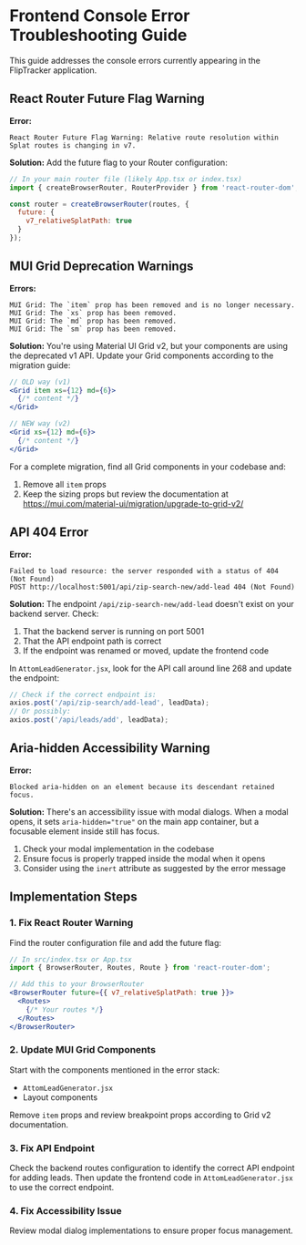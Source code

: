 # Frontend Console Error Troubleshooting Guide

This guide addresses the console errors currently appearing in the FlipTracker application.

## React Router Future Flag Warning

**Error:**
```
React Router Future Flag Warning: Relative route resolution within Splat routes is changing in v7.
```

**Solution:**
Add the future flag to your Router configuration:

```jsx
// In your main router file (likely App.tsx or index.tsx)
import { createBrowserRouter, RouterProvider } from 'react-router-dom';

const router = createBrowserRouter(routes, {
  future: {
    v7_relativeSplatPath: true
  }
});
```

## MUI Grid Deprecation Warnings

**Errors:**
```
MUI Grid: The `item` prop has been removed and is no longer necessary.
MUI Grid: The `xs` prop has been removed.
MUI Grid: The `md` prop has been removed.
MUI Grid: The `sm` prop has been removed.
```

**Solution:**
You're using Material UI Grid v2, but your components are using the deprecated v1 API. Update your Grid components according to the migration guide:

```jsx
// OLD way (v1)
<Grid item xs={12} md={6}>
  {/* content */}
</Grid>

// NEW way (v2)
<Grid xs={12} md={6}>
  {/* content */}
</Grid>
```

For a complete migration, find all Grid components in your codebase and:
1. Remove all `item` props
2. Keep the sizing props but review the documentation at https://mui.com/material-ui/migration/upgrade-to-grid-v2/

## API 404 Error

**Error:**
```
Failed to load resource: the server responded with a status of 404 (Not Found)
POST http://localhost:5001/api/zip-search-new/add-lead 404 (Not Found)
```

**Solution:**
The endpoint `/api/zip-search-new/add-lead` doesn't exist on your backend server. Check:

1. That the backend server is running on port 5001
2. That the API endpoint path is correct
3. If the endpoint was renamed or moved, update the frontend code

In `AttomLeadGenerator.jsx`, look for the API call around line 268 and update the endpoint:

```jsx
// Check if the correct endpoint is:
axios.post('/api/zip-search/add-lead', leadData);
// Or possibly:
axios.post('/api/leads/add', leadData);
```

## Aria-hidden Accessibility Warning

**Error:**
```
Blocked aria-hidden on an element because its descendant retained focus.
```

**Solution:**
There's an accessibility issue with modal dialogs. When a modal opens, it sets `aria-hidden="true"` on the main app container, but a focusable element inside still has focus.

1. Check your modal implementation in the codebase
2. Ensure focus is properly trapped inside the modal when it opens
3. Consider using the `inert` attribute as suggested by the error message

## Implementation Steps

### 1. Fix React Router Warning

Find the router configuration file and add the future flag:

```jsx
// In src/index.tsx or App.tsx
import { BrowserRouter, Routes, Route } from 'react-router-dom';

// Add this to your BrowserRouter
<BrowserRouter future={{ v7_relativeSplatPath: true }}>
  <Routes>
    {/* Your routes */}
  </Routes>
</BrowserRouter>
```

### 2. Update MUI Grid Components

Start with the components mentioned in the error stack:
- `AttomLeadGenerator.jsx` 
- Layout components

Remove `item` props and review breakpoint props according to Grid v2 documentation.

### 3. Fix API Endpoint

Check the backend routes configuration to identify the correct API endpoint for adding leads. Then update the frontend code in `AttomLeadGenerator.jsx` to use the correct endpoint.

### 4. Fix Accessibility Issue

Review modal dialog implementations to ensure proper focus management.
